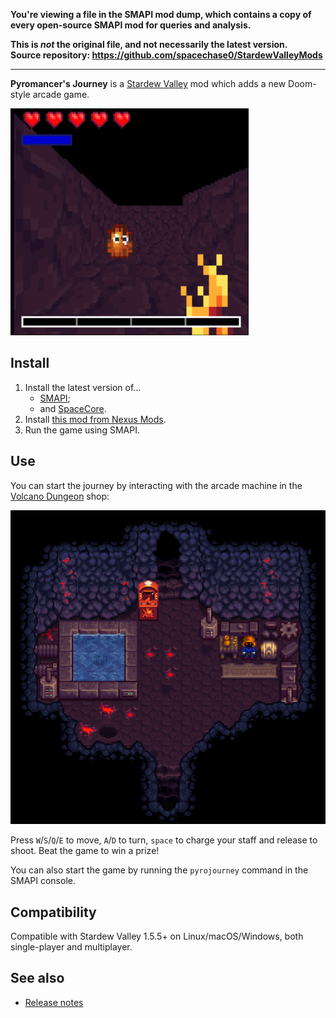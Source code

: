 **You're viewing a file in the SMAPI mod dump, which contains a copy of every open-source SMAPI mod
for queries and analysis.**

**This is _not_ the original file, and not necessarily the latest version.**  
**Source repository: https://github.com/spacechase0/StardewValleyMods**

----

**Pyromancer's Journey** is a [Stardew Valley](http://stardewvalley.net/) mod which adds a new
Doom-style arcade game.

![](screenshot-game.png)

## Install
1. Install the latest version of...
   * [SMAPI](https://smapi.io);
   * and [SpaceCore](https://www.nexusmods.com/stardewvalley/mods/1348).
2. Install [this mod from Nexus Mods](https://www.nexusmods.com/stardewvalley/mods/7455).
3. Run the game using SMAPI.

## Use
You can start the journey by interacting with the arcade machine in the [Volcano
Dungeon](https://stardewvalleywiki.com/Volcano_Dungeon) shop:

![](screenshot-machine.png)

Press `W`/`S`/`Q`/`E` to move, `A`/`D` to turn, `space` to charge your staff and release to shoot.
Beat the game to win a prize!

You can also start the game by running the `pyrojourney` command in the SMAPI console.

## Compatibility
Compatible with Stardew Valley 1.5.5+ on Linux/macOS/Windows, both single-player and multiplayer.

## See also
* [Release notes](release-notes.md)
